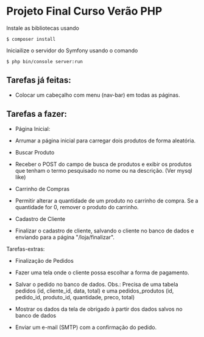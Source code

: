 # Projeto Final Curso Verão PHP
Instale as bibliotecas usando

```$ composer install```

Iniciailize o servidor do Symfony usando o comando

```$ php bin/console server:run```


## Tarefas já feitas:
* Colocar um cabeçalho com menu (nav-bar) em todas as páginas.


## Tarefas a fazer:

* Página Inicial:
- Arrumar a página inicial para carregar dois produtos de forma aleatória.

* Buscar Produto
- Receber o POST do campo de busca de produtos e exibir os produtos que tenham o termo pesquisado no nome ou na descrição. (Ver mysql like)

* Carrinho de Compras
- Permitir alterar a quantidade de um produto no carrinho de compra. Se a quantidade for 0, remover o produto do carrinho.

* Cadastro de Cliente
- Finalizar o cadastro de cliente, salvando o cliente no banco de dados e enviando para a página "/loja/finalizar".

Tarefas-extras:

* Finalização de Pedidos
- Fazer uma tela onde o cliente possa escolhar a forma de pagamento.

* Salvar o pedido no banco de dados. Obs.: Precisa de uma tabela pedidos (id, cliente_id, data, total) e uma pedidos_produtos (id, pedido_id, produto_id, quantidade, preco, total)

* Mostrar os dados da tela de obrigado à partir dos dados salvos no banco de dados

* Enviar um e-mail (SMTP) com a confirmação do pedido.

